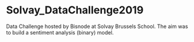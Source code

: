 # Solvay_DataChallenge2019
Data Challenge hosted by Bisnode at Solvay Brussels School.
The aim was to build a sentiment analysis (binary) model.
